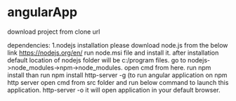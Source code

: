 # angularApp
download project from clone url

dependencies:
1.nodejs installation
please download node.js from the below link
https://nodejs.org/en/
run node.msi file and install it.
after installation default location of nodejs folder will be c:/program files.
go to nodejs->node_modules->npm->node_modules.
open cmd from here.
run npm install
than run npm install http-server -g (to run angular application on npm http server
open cmd from src folder and run below command to launch this application.
http-server -o
it will open application in your default browser.
